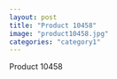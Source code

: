 ```yaml
---
layout: post
title: "Product 10458"
image: "product10458.jpg"
categories: "category1"
---
```

Product 10458
